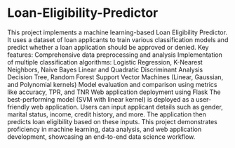 # Loan-Eligibility-Predictor
This project implements a machine learning-based Loan Eligibility Predictor. It uses a dataset of loan applicants to train various classification models and predict whether a loan application should be approved or denied.
Key features:
Comprehensive data preprocessing and analysis
Implementation of multiple classification algorithms:
Logistic Regression, K-Nearest Neighbors, Naive Bayes
Linear and Quadratic Discriminant Analysis
Decision Tree, Random Forest
Support Vector Machines (Linear, Gaussian, and Polynomial kernels)
Model evaluation and comparison using metrics like accuracy, TPR, and TNR
Web application deployment using Flask
The best-performing model (SVM with linear kernel) is deployed as a user-friendly web application. Users can input applicant details such as gender, marital status, income, credit history, and more. The application then predicts loan eligibility based on these inputs.
This project demonstrates proficiency in machine learning, data analysis, and web application development, showcasing an end-to-end data science workflow.
